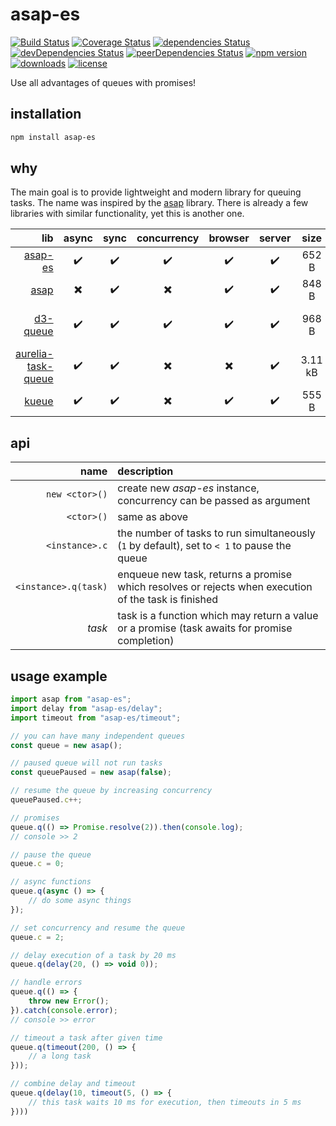 # asap-es

[![Build Status](https://travis-ci.org/tlaziuk/asap-es.svg?branch=master)](https://travis-ci.org/tlaziuk/asap-es)
[![Coverage Status](https://coveralls.io/repos/github/tlaziuk/asap-es/badge.svg?branch=master)](https://coveralls.io/github/tlaziuk/asap-es?branch=master)
[![dependencies Status](https://david-dm.org/tlaziuk/asap-es/status.svg)](https://david-dm.org/tlaziuk/asap-es)
[![devDependencies Status](https://david-dm.org/tlaziuk/asap-es/dev-status.svg)](https://david-dm.org/tlaziuk/asap-es?type=dev)
[![peerDependencies Status](https://david-dm.org/tlaziuk/asap-es/peer-status.svg)](https://david-dm.org/tlaziuk/asap-es?type=peer)
[![npm version](https://badge.fury.io/js/asap-es.svg)](https://badge.fury.io/js/asap-es)
[![downloads](https://img.shields.io/npm/dm/asap-es.svg)](https://www.npmjs.com/package/asap-es)
[![license](https://img.shields.io/npm/l/asap-es.svg)](https://www.npmjs.com/package/asap-es)

Use all advantages of queues with promises!

## installation

``` sh
npm install asap-es
```

## why

The main goal is to provide lightweight and modern library for queuing tasks.
The name was inspired by the [asap](https://github.com/kriskowal/asap) library.
There is already a few libraries with similar functionality, yet this is another one.

| lib | async | sync | concurrency | browser | server | size | license |
| ---: | :---: | :---: | :---: | :---: | :---: | :---: | :--- |
| [asap-es](https://github.com/tlaziuk/asap-es) | ✔️ | ✔️ | ✔️ | ✔️ | ✔️ | 652 B | MIT |
| [asap](https://github.com/kriskowal/asap) | ✖️ | ✔️ | ✖️ | ✔️ | ✔️ | 848 B | MIT |
| [d3-queue](https://github.com/d3/d3-queue) | ✔️ | ✔️ | ✔️ | ✔️ | ✔️ | 968 B | BSD-3-Clause |
| [aurelia-task-queue](https://github.com/aurelia/task-queue) | ✔️ | ✔️ | ✖️ | ✖️ | ✔️ | 3.11 kB | MIT |
| [kueue](https://github.com/jasonkneen/kueue) | ✔️ | ✔️ | ✖️ | ✔️ | ✔️ | 555 B | Apache 2.0 |

## api

| name | description |
| ---: | :--- |
| `new <ctor>()` | create new _asap-es_ instance, concurrency can be passed as argument |
| `<ctor>()` | same as above |
| `<instance>.c` | the number of tasks to run simultaneously (`1` by default), set to `< 1` to pause the queue |
| `<instance>.q(task)` | enqueue new task, returns a promise which resolves or rejects when execution of the task is finished |
| _task_ | task is a function which may return a value or a promise (task awaits for promise completion) |

## usage example

``` typescript
import asap from "asap-es";
import delay from "asap-es/delay";
import timeout from "asap-es/timeout";

// you can have many independent queues
const queue = new asap();

// paused queue will not run tasks
const queuePaused = new asap(false);

// resume the queue by increasing concurrency
queuePaused.c++;

// promises
queue.q(() => Promise.resolve(2)).then(console.log);
// console >> 2

// pause the queue
queue.c = 0;

// async functions
queue.q(async () => {
    // do some async things
});

// set concurrency and resume the queue
queue.c = 2;

// delay execution of a task by 20 ms
queue.q(delay(20, () => void 0));

// handle errors
queue.q(() => {
    throw new Error();
}).catch(console.error);
// console >> error

// timeout a task after given time
queue.q(timeout(200, () => {
    // a long task
}));

// combine delay and timeout
queue.q(delay(10, timeout(5, () => {
    // this task waits 10 ms for execution, then timeouts in 5 ms
})))
```
